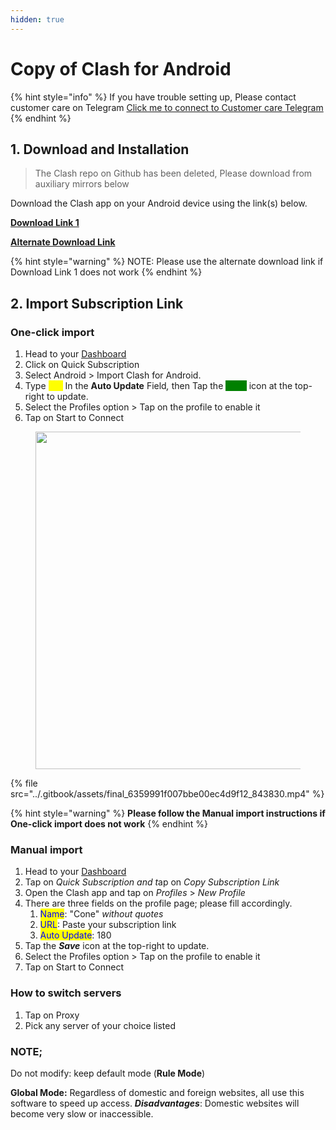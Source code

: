 ```yaml
---
hidden: true
---
```


# Copy of Clash for Android

{% hint style="info" %}
If you have trouble setting up, Please contact customer care on Telegram [Click  me to connect to Customer care Telegram](https://t.me/buzzkill29)
{% endhint %}

## 1. Download and Installation

> The Clash repo on Github has been deleted, Please download from auxiliary mirrors below

Download the Clash app on your Android device using the link(s) below.

[**Download Link 1**](https://github.com/MetaCubeX/ClashMetaForAndroid/releases/download/v2.10.4/cmfa-2.10.4-meta-universal-release.apk)

[**Alternate Download Link**](https://github.com/clash-hub/clash_for_android/releases/download/Latest/cfa-2.5.12-premium-universal-release.apk)

{% hint style="warning" %}
NOTE: Please use the alternate download link if Download Link 1 does not work
{% endhint %}

## 2. Import Subscription Link

### One-click import

1. Head to your [Dashboard](https://conev2.top.355m.cn)
2. Click on Quick Subscription
3. Select Android > Import Clash for Android.&#x20;
4. Type _<mark style="color:yellow;">180</mark>_ In the **Auto Update** Fiel&#x64;_,_ then Tap the <mark style="color:green;background-color:green;">**Save**</mark> icon at the top-right to update.
5. Select the Profiles option > Tap on the profile to enable it&#x20;
6. Tap on Start to Connect

<figure><img src="../.gitbook/assets/final_6359991f007bbe00ec4d9f12_843830.gif" alt="" width="540"><figcaption></figcaption></figure>

{% file src="../.gitbook/assets/final_6359991f007bbe00ec4d9f12_843830.mp4" %}

{% hint style="warning" %}
**Please follow the Manual import instructions if One-click import does not work**
{% endhint %}

### Manual import

1. Head to your [Dashboard](https://exg.conevpn.net/#/dashboard)
2. Tap on _Quick Subscription and &#x74;_&#x61;p on _Copy Subscription Link_
3. Open the Clash app and tap on _Profiles_ > _New Profile_
4. There are three fields on the profile page; please fill accordingly.&#x20;
   1. <mark style="color:blue;">Name</mark>: "Cone" _without quotes_
   2. <mark style="color:blue;">URL</mark>: Paste your subscription link
   3. <mark style="color:blue;">Auto Update</mark>: 180
5. Tap the _**Save**_ icon at the top-right to update.
6. Select the Profiles option > Tap on the profile to enable it&#x20;
7. Tap on Start to Connect

### How to switch servers

1. Tap on Proxy
2. Pick any server of your choice listed

### NOTE;

Do not modify: keep default mode (**Rule Mode**)&#x20;

**Global Mode:** Regardless of domestic and foreign websites, all use this software to speed up access. _**Disadvantages**_: Domestic websites will become very slow or inaccessible.&#x20;
